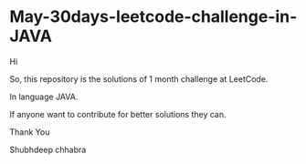 # May-30days-leetcode-challenge-in-JAVA
Hi

So,
this repository is the solutions of 1 month challenge at LeetCode.

In language JAVA.

If anyone want to contribute for better solutions they can.




Thank You

Shubhdeep chhabra

